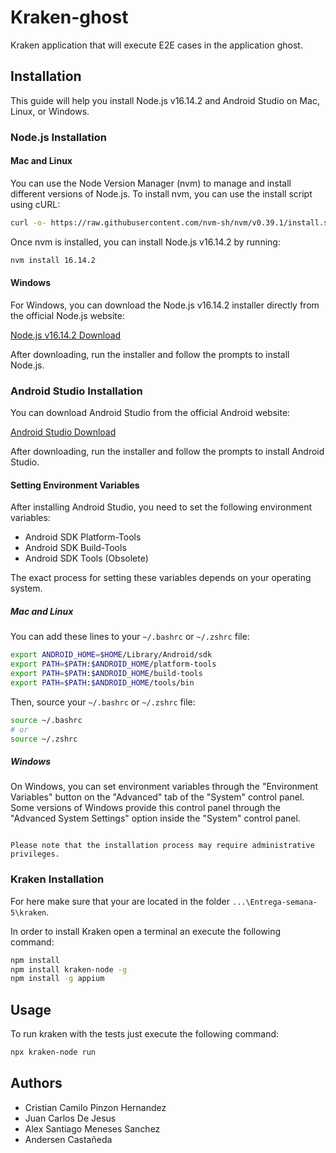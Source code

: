 # Kraken-ghost

Kraken application that will execute E2E cases in the application ghost.

## Installation

This guide will help you install Node.js v16.14.2 and Android Studio on Mac, Linux, or Windows.

### Node.js Installation

#### Mac and Linux

You can use the Node Version Manager (nvm) to manage and install different versions of Node.js. To install nvm, you can use the install script using cURL:

```bash
curl -o- https://raw.githubusercontent.com/nvm-sh/nvm/v0.39.1/install.sh | bash
```

Once nvm is installed, you can install Node.js v16.14.2 by running:

```bash
nvm install 16.14.2
```

#### Windows

For Windows, you can download the Node.js v16.14.2 installer directly from the official Node.js website:

[Node.js v16.14.2 Download](https://nodejs.org/dist/v16.14.2/)

After downloading, run the installer and follow the prompts to install Node.js.

### Android Studio Installation

You can download Android Studio from the official Android website:

[Android Studio Download](https://developer.android.com/studio)

After downloading, run the installer and follow the prompts to install Android Studio.

#### Setting Environment Variables

After installing Android Studio, you need to set the following environment variables:

- Android SDK Platform-Tools
- Android SDK Build-Tools
- Android SDK Tools (Obsolete)

The exact process for setting these variables depends on your operating system.

##### Mac and Linux

You can add these lines to your `~/.bashrc` or `~/.zshrc` file:

```bash
export ANDROID_HOME=$HOME/Library/Android/sdk
export PATH=$PATH:$ANDROID_HOME/platform-tools
export PATH=$PATH:$ANDROID_HOME/build-tools
export PATH=$PATH:$ANDROID_HOME/tools/bin
```

Then, source your `~/.bashrc` or `~/.zshrc` file:

```bash
source ~/.bashrc
# or
source ~/.zshrc
```

##### Windows

On Windows, you can set environment variables through the "Environment Variables" button on the "Advanced" tab of the "System" control panel. Some versions of Windows provide this control panel through the "Advanced System Settings" option inside the "System" control panel.

```

Please note that the installation process may require administrative privileges.
```



### Kraken Installation

For here make sure that your are located in the folder `...\Entrega-semana-5\kraken`.

In order to install Kraken open a terminal an execute the following command:
```bash
npm install
npm install kraken-node -g
npm install -g appium
```

## Usage

To run kraken with the tests just execute the following command: 

```bash 
npx kraken-node run
```

## Authors 

* Cristian Camilo Pinzon Hernandez
* Juan Carlos De Jesus
* Alex Santiago Meneses Sanchez
* Andersen Castañeda 
